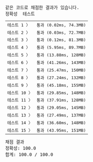 <pre class="console-content"><div></div><div class="console-failed">같은 코드로 채점한 결과가 있습니다.</div><div class="console-message">정확성  테스트</div><table class="console-test-group" data-category="correctness"><tbody><tr data-testcase-id="81282"><td valign="top" class="td-label">테스트 1 <span>〉</span></td><td class="result passed">통과 (0.02ms, 74.3MB)</td></tr><tr data-testcase-id="81283"><td valign="top" class="td-label">테스트 2 <span>〉</span></td><td class="result passed">통과 (0.03ms, 72.7MB)</td></tr><tr data-testcase-id="81284"><td valign="top" class="td-label">테스트 3 <span>〉</span></td><td class="result passed">통과 (0.12ms, 81.3MB)</td></tr><tr data-testcase-id="81285"><td valign="top" class="td-label">테스트 4 <span>〉</span></td><td class="result passed">통과 (5.95ms, 89.7MB)</td></tr><tr data-testcase-id="81286"><td valign="top" class="td-label">테스트 5 <span>〉</span></td><td class="result passed">통과 (13.88ms, 128MB)</td></tr><tr data-testcase-id="81287"><td valign="top" class="td-label">테스트 6 <span>〉</span></td><td class="result passed">통과 (41.26ms, 143MB)</td></tr><tr data-testcase-id="81288"><td valign="top" class="td-label">테스트 7 <span>〉</span></td><td class="result passed">통과 (25.47ms, 150MB)</td></tr><tr data-testcase-id="81289"><td valign="top" class="td-label">테스트 8 <span>〉</span></td><td class="result passed">통과 (27.24ms, 132MB)</td></tr><tr data-testcase-id="81290"><td valign="top" class="td-label">테스트 9 <span>〉</span></td><td class="result passed">통과 (45.18ms, 155MB)</td></tr><tr data-testcase-id="81291"><td valign="top" class="td-label">테스트 10 <span>〉</span></td><td class="result passed">통과 (29.85ms, 148MB)</td></tr><tr data-testcase-id="81292"><td valign="top" class="td-label">테스트 11 <span>〉</span></td><td class="result passed">통과 (37.91ms, 128MB)</td></tr><tr data-testcase-id="81293"><td valign="top" class="td-label">테스트 12 <span>〉</span></td><td class="result passed">통과 (29.05ms, 145MB)</td></tr><tr data-testcase-id="81294"><td valign="top" class="td-label">테스트 13 <span>〉</span></td><td class="result passed">통과 (27.49ms, 137MB)</td></tr><tr data-testcase-id="81300"><td valign="top" class="td-label">테스트 14 <span>〉</span></td><td class="result passed">통과 (36.60ms, 148MB)</td></tr><tr data-testcase-id="81312"><td valign="top" class="td-label">테스트 15 <span>〉</span></td><td class="result passed">통과 (43.95ms, 151MB)</td></tr></tbody></table><div class="console-heading">채점 결과</div><div class="console-message">정확성: 100.0</div><div class="console-message">합계: 100.0 / 100.0</div></pre>